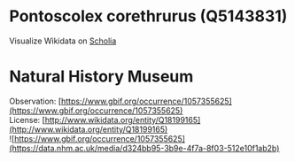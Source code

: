 
Pontoscolex corethrurus (Q5143831)
==================================
  
Visualize Wikidata on [Scholia](https://scholia.toolforge.org/taxon/Q5143831)
# Natural History Museum
  
Observation: [https://www.gbif.org/occurrence/1057355625](https://www.gbif.org/occurrence/1057355625)  
License: [http://www.wikidata.org/entity/Q18199165](http://www.wikidata.org/entity/Q18199165)  
![https://www.gbif.org/occurrence/1057355625](https://data.nhm.ac.uk/media/d324bb95-3b9e-4f7a-8f03-512e10f1ab2b)